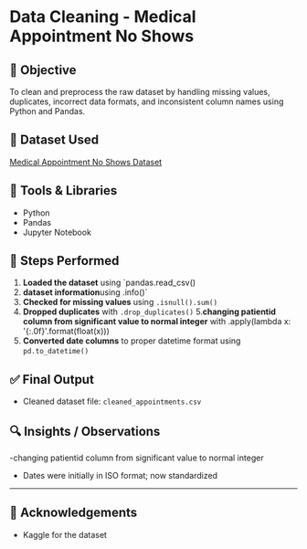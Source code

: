 # Data Cleaning - Medical Appointment No Shows

## 📌 Objective
To clean and preprocess the raw dataset by handling missing values, duplicates, incorrect data formats, and inconsistent column names using Python and Pandas.

## 📁 Dataset Used
[Medical Appointment No Shows Dataset](https://www.kaggle.com/datasets/joniarroba/noshowappointments)

## 🧪 Tools & Libraries
- Python
- Pandas
- Jupyter Notebook 

## 🔧 Steps Performed
1. **Loaded the dataset** using `pandas.read_csv()
2. **dataset information**using .info()`
3. **Checked for missing values** using `.isnull().sum()`
4. **Dropped duplicates** with `.drop_duplicates()`
5.**changing patientid column from significant value to normal integer** with .apply(lambda x: '{:.0f}'.format(float(x)))
6. **Converted date columns** to proper datetime format using `pd.to_datetime()`
  

## ✅ Final Output
- Cleaned dataset file: `cleaned_appointments.csv`

## 🔍 Insights / Observations
-changing patientid column from significant value to normal integer
- Dates were initially in ISO format; now standardized

---

## 🙌 Acknowledgements
- Kaggle for the dataset
